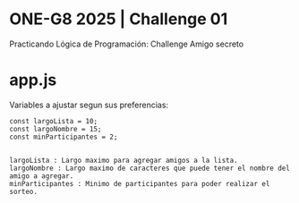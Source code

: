# ONE-G8 2025 | Challenge 01
  Practicando Lógica de Programación: Challenge Amigo secreto


# app.js
Variables a ajustar segun sus preferencias:
    
    const largoLista = 10; 
    const largoNombre = 15;
    const minParticipantes = 2;  


    largoLista : Largo maximo para agregar amigos a la lista.
    largoNombre : Largo maximo de caracteres que puede tener el nombre del amigo a agregar.
    minParticipantes : Minimo de participantes para poder realizar el sorteo.
